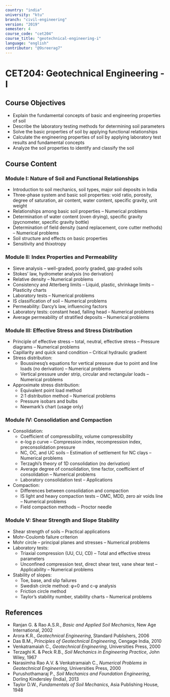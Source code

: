 ```yaml
---
country: "india"
university: "ktu"
branch: "civil-engineering"
version: "2019"
semester: 4
course_code: "cet204"
course_title: "geotechnical-engineering-i"
language: "english"
contributor: "@9sreerag7"
---
```


# CET204: Geotechnical Engineering - I

## Course Objectives

- Explain the fundamental concepts of basic and engineering properties of soil  
- Describe the laboratory testing methods for determining soil parameters  
- Solve the basic properties of soil by applying functional relationships  
- Calculate the engineering properties of soil by applying laboratory test results and fundamental concepts  
- Analyze the soil properties to identify and classify the soil  

## Course Content

### Module I: Nature of Soil and Functional Relationships

- Introduction to soil mechanics, soil types, major soil deposits in India  
- Three-phase system and basic soil properties: void ratio, porosity, degree of saturation, air content, water content, specific gravity, unit weight  
- Relationships among basic soil properties – Numerical problems  
- Determination of water content (oven drying), specific gravity (pycnometer, specific gravity bottle)  
- Determination of field density (sand replacement, core cutter methods) – Numerical problems  
- Soil structure and effects on basic properties  
- Sensitivity and thixotropy  

### Module II: Index Properties and Permeability

- Sieve analysis – well-graded, poorly graded, gap graded soils  
- Stokes’ law, hydrometer analysis (no derivation)  
- Relative density – Numerical problems  
- Consistency and Atterberg limits – Liquid, plastic, shrinkage limits – Plasticity charts  
- Laboratory tests – Numerical problems  
- IS classification of soil – Numerical problems  
- Permeability: Darcy’s law, influencing factors  
- Laboratory tests: constant head, falling head – Numerical problems  
- Average permeability of stratified deposits – Numerical problems  

### Module III: Effective Stress and Stress Distribution

- Principle of effective stress – total, neutral, effective stress – Pressure diagrams – Numerical problems  
- Capillarity and quick sand condition – Critical hydraulic gradient  
- Stress distribution:  
  - Boussinesq’s equations for vertical pressure due to point and line loads (no derivation) – Numerical problems  
  - Vertical pressure under strip, circular and rectangular loads – Numerical problems  
- Approximate stress distribution:  
  - Equivalent point load method  
  - 2:1 distribution method – Numerical problems  
  - Pressure isobars and bulbs  
  - Newmark’s chart (usage only)  

### Module IV: Consolidation and Compaction

- Consolidation:  
  - Coefficient of compressibility, volume compressibility  
  - e-log p curve – Compression index, recompression index, preconsolidation pressure  
  - NC, OC, and UC soils – Estimation of settlement for NC clays – Numerical problems  
  - Terzaghi’s theory of 1D consolidation (no derivation)  
  - Average degree of consolidation, time factor, coefficient of consolidation – Numerical problems  
  - Laboratory consolidation test – Applications  
- Compaction:  
  - Differences between consolidation and compaction  
  - IS light and heavy compaction tests – OMC, MDD, zero air voids line – Numerical problems  
  - Field compaction methods – Proctor needle  

### Module V: Shear Strength and Slope Stability

- Shear strength of soils – Practical applications  
- Mohr-Coulomb failure criterion  
- Mohr circle – principal planes and stresses – Numerical problems  
- Laboratory tests:  
  - Triaxial compression (UU, CU, CD) – Total and effective stress parameters  
  - Unconfined compression test, direct shear test, vane shear test – Applicability – Numerical problems  
- Stability of slopes:  
  - Toe, base, and slip failures  
  - Swedish circle method: φ=0 and c-φ analysis  
  - Friction circle method  
  - Taylor’s stability number, stability charts – Numerical problems  

## References

- Ranjan G. & Rao A.S.R., *Basic and Applied Soil Mechanics*, New Age International, 2002  
- Arora K.R., *Geotechnical Engineering*, Standard Publishers, 2006  
- Das B.M., *Principles of Geotechnical Engineering*, Cengage India, 2010  
- Venkatramaiah C., *Geotechnical Engineering*, Universities Press, 2000  
- Terzaghi K. & Peck R.B., *Soil Mechanics in Engineering Practice*, John Wiley, 1967  
- Narasimha Rao A.V. & Venkatramaiah C., *Numerical Problems in Geotechnical Engineering*, Universities Press, 2000  
- Purushothamaraj P., *Soil Mechanics and Foundation Engineering*, Dorling Kindersley (India), 2013  
- Taylor D.W., *Fundamentals of Soil Mechanics*, Asia Publishing House, 1948  
